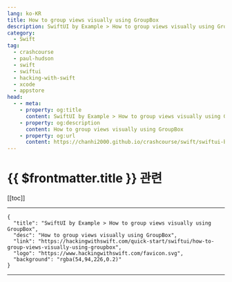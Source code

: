 ```yaml
---
lang: ko-KR
title: How to group views visually using GroupBox
description: SwiftUI by Example > How to group views visually using GroupBox
category:
  - Swift
tag: 
  - crashcourse
  - paul-hudson
  - swift
  - swiftui
  - hacking-with-swift
  - xcode
  - appstore
head:
  - - meta:
    - property: og:title
      content: SwiftUI by Example > How to group views visually using GroupBox
    - property: og:description
      content: How to group views visually using GroupBox
    - property: og:url
      content: https://chanhi2000.github.io/crashcourse/swift/swiftui-by-example/12-containers/how-to-group-views-visually-using-groupbox.html
---
```


# {{ $frontmatter.title }} 관련

[[toc]]

---

```component VPCard
{
  "title": "SwiftUI by Example > How to group views visually using GroupBox",
  "desc": "How to group views visually using GroupBox",
  "link": "https://hackingwithswift.com/quick-start/swiftui/how-to-group-views-visually-using-groupbox",
  "logo": "https://www.hackingwithswift.com/favicon.svg",
  "background": "rgba(54,94,226,0.2)"
}
```

---

<TagLinks />